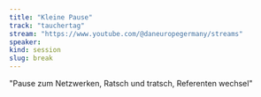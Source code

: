 ```yaml
---
title: "Kleine Pause"
track: "tauchertag"
stream: "https://www.youtube.com/@daneuropegermany/streams"
speaker: 
kind: session
slug: break
---
```

"Pause zum Netzwerken, Ratsch und tratsch, Referenten wechsel"